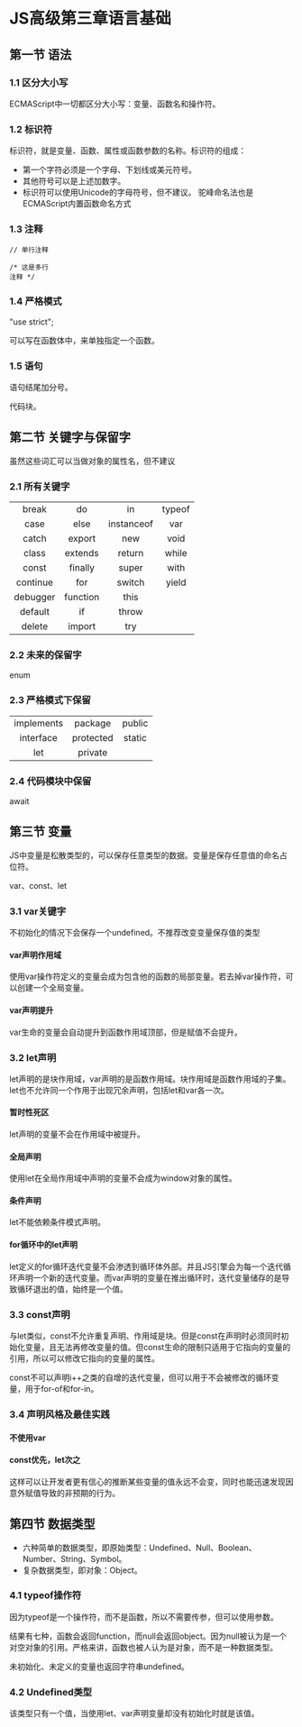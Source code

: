 # JS高级第三章语言基础
## 第一节 语法
### 1.1 区分大小写
ECMAScript中一切都区分大小写：变量、函数名和操作符。
### 1.2 标识符
标识符，就是变量、函数、属性或函数参数的名称。标识符的组成：
* 第一个字符必须是一个字母、下划线或美元符号。
* 其他符号可以是上述加数字。
* 标识符可以使用Unicode的字母符号，但不建议。
驼峰命名法也是ECMAScript内置函数命名方式
### 1.3 注释
    // 单行注释

    /* 这是多行
    注释 */
### 1.4 严格模式
"use strict";

可以写在函数体中，来单独指定一个函数。
### 1.5 语句
语句结尾加分号。

代码块。
## 第二节 关键字与保留字
虽然这些词汇可以当做对象的属性名，但不建议
### 2.1 所有关键字
|||||
| :----: | :----: | :----: | :----: |
|break|do|in|typeof|
|case|else|instanceof|var|
|catch|export|new|void|
|class|extends|return|while|
|const|finally|super|with|
|continue|for|switch|yield|
|debugger|function|this|
|default|if|throw|
|delete|import|try|
### 2.2 未来的保留字
enum
### 2.3 严格模式下保留
||||
| :----: | :----: | :----: |
|implements|package|public|
|interface|protected|static|
|let|private|
### 2.4 代码模块中保留
await
## 第三节 变量
JS中变量是松散类型的，可以保存任意类型的数据。变量是保存任意值的命名占位符。

var、const、let
### 3.1 var关键字
不初始化的情况下会保存一个undefined。不推荐改变变量保存值的类型
#### var声明作用域
使用var操作符定义的变量会成为包含他的函数的局部变量。若去掉var操作符，可以创建一个全局变量。
#### var声明提升
var生命的变量会自动提升到函数作用域顶部，但是赋值不会提升。
### 3.2 let声明
let声明的是块作用域，var声明的是函数作用域。块作用域是函数作用域的子集。let也不允许同一个作用于出现冗余声明，包括let和var各一次。
#### 暂时性死区
let声明的变量不会在作用域中被提升。
#### 全局声明
使用let在全局作用域中声明的变量不会成为window对象的属性。
#### 条件声明
let不能依赖条件模式声明。
#### for循环中的let声明
let定义的for循环迭代变量不会渗透到循环体外部。并且JS引擎会为每一个迭代循环声明一个新的迭代变量。而var声明的变量在推出循环时，迭代变量储存的是导致循环退出的值，始终是一个值。
### 3.3 const声明
与let类似，const不允许重复声明、作用域是块。但是const在声明时必须同时初始化变量，且无法再修改变量的值。但const生命的限制只适用于它指向的变量的引用，所以可以修改它指向的变量的属性。

const不可以声明i++之类的自增的迭代变量，但可以用于不会被修改的循环变量，用于for-of和for-in。
### 3.4 声明风格及最佳实践
#### 不使用var
#### const优先，let次之
这样可以让开发者更有信心的推断某些变量的值永远不会变，同时也能迅速发现因意外赋值导致的非预期的行为。
## 第四节 数据类型
* 六种简单的数据类型，即原始类型：Undefined、Null、Boolean、Number、String、Symbol。
* 复杂数据类型，即对象：Object。
### 4.1 typeof操作符
因为typeof是一个操作符，而不是函数，所以不需要传参，但可以使用参数。

结果有七种，函数会返回function，而null会返回object。因为null被认为是一个对空对象的引用。严格来讲，函数也被人认为是对象，而不是一种数据类型。

未初始化、未定义的变量也返回字符串undefined。
### 4.2 Undefined类型
该类型只有一个值，当使用let、var声明变量却没有初始化时就是该值。











